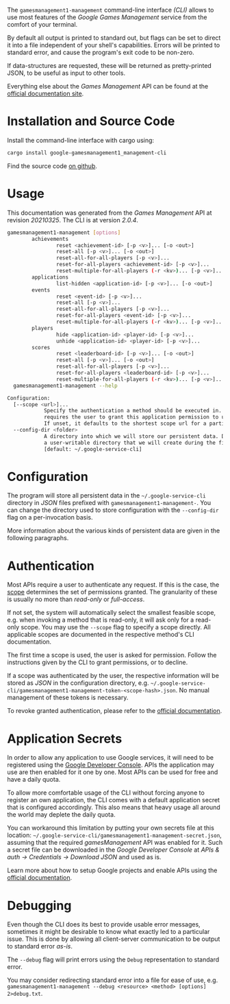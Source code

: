 <!---
DO NOT EDIT !
This file was generated automatically from 'src/mako/cli/README.md.mako'
DO NOT EDIT !
-->
The `gamesmanagement1-management` command-line interface *(CLI)* allows to use most features of the *Google Games Management* service from the comfort of your terminal.

By default all output is printed to standard out, but flags can be set to direct it into a file independent of your shell's
capabilities. Errors will be printed to standard error, and cause the program's exit code to be non-zero.

If data-structures are requested, these will be returned as pretty-printed JSON, to be useful as input to other tools.

Everything else about the *Games Management* API can be found at the
[official documentation site](https://developers.google.com/games/).

# Installation and Source Code

Install the command-line interface with cargo using:

```bash
cargo install google-gamesmanagement1_management-cli
```

Find the source code [on github](https://github.com/Byron/google-apis-rs/tree/main/gen/gamesmanagement1_management-cli).

# Usage

This documentation was generated from the *Games Management* API at revision *20210325*. The CLI is at version *2.0.4*.

```bash
gamesmanagement1-management [options]
        achievements
                reset <achievement-id> [-p <v>]... [-o <out>]
                reset-all [-p <v>]... [-o <out>]
                reset-all-for-all-players [-p <v>]...
                reset-for-all-players <achievement-id> [-p <v>]...
                reset-multiple-for-all-players (-r <kv>)... [-p <v>]...
        applications
                list-hidden <application-id> [-p <v>]... [-o <out>]
        events
                reset <event-id> [-p <v>]...
                reset-all [-p <v>]...
                reset-all-for-all-players [-p <v>]...
                reset-for-all-players <event-id> [-p <v>]...
                reset-multiple-for-all-players (-r <kv>)... [-p <v>]...
        players
                hide <application-id> <player-id> [-p <v>]...
                unhide <application-id> <player-id> [-p <v>]...
        scores
                reset <leaderboard-id> [-p <v>]... [-o <out>]
                reset-all [-p <v>]... [-o <out>]
                reset-all-for-all-players [-p <v>]...
                reset-for-all-players <leaderboard-id> [-p <v>]...
                reset-multiple-for-all-players (-r <kv>)... [-p <v>]...
  gamesmanagement1-management --help

Configuration:
  [--scope <url>]...
            Specify the authentication a method should be executed in. Each scope
            requires the user to grant this application permission to use it.
            If unset, it defaults to the shortest scope url for a particular method.
  --config-dir <folder>
            A directory into which we will store our persistent data. Defaults to
            a user-writable directory that we will create during the first invocation.
            [default: ~/.google-service-cli]

```

# Configuration

The program will store all persistent data in the `~/.google-service-cli` directory in *JSON* files prefixed with `gamesmanagement1-management-`.  You can change the directory used to store configuration with the `--config-dir` flag on a per-invocation basis.

More information about the various kinds of persistent data are given in the following paragraphs.

# Authentication

Most APIs require a user to authenticate any request. If this is the case, the [scope][scopes] determines the 
set of permissions granted. The granularity of these is usually no more than *read-only* or *full-access*.

If not set, the system will automatically select the smallest feasible scope, e.g. when invoking a
method that is read-only, it will ask only for a read-only scope. 
You may use the `--scope` flag to specify a scope directly. 
All applicable scopes are documented in the respective method's CLI documentation.

The first time a scope is used, the user is asked for permission. Follow the instructions given 
by the CLI to grant permissions, or to decline.

If a scope was authenticated by the user, the respective information will be stored as *JSON* in the configuration
directory, e.g. `~/.google-service-cli/gamesmanagement1-management-token-<scope-hash>.json`. No manual management of these tokens
is necessary.

To revoke granted authentication, please refer to the [official documentation][revoke-access].

# Application Secrets

In order to allow any application to use Google services, it will need to be registered using the 
[Google Developer Console][google-dev-console]. APIs the application may use are then enabled for it
one by one. Most APIs can be used for free and have a daily quota.

To allow more comfortable usage of the CLI without forcing anyone to register an own application, the CLI
comes with a default application secret that is configured accordingly. This also means that heavy usage
all around the world may deplete the daily quota.

You can workaround this limitation by putting your own secrets file at this location: 
`~/.google-service-cli/gamesmanagement1-management-secret.json`, assuming that the required *gamesManagement* API 
was enabled for it. Such a secret file can be downloaded in the *Google Developer Console* at 
*APIs & auth -> Credentials -> Download JSON* and used as is.

Learn more about how to setup Google projects and enable APIs using the [official documentation][google-project-new].


# Debugging

Even though the CLI does its best to provide usable error messages, sometimes it might be desirable to know
what exactly led to a particular issue. This is done by allowing all client-server communication to be 
output to standard error *as-is*.

The `--debug` flag will print errors using the `Debug` representation to standard error.

You may consider redirecting standard error into a file for ease of use, e.g. `gamesmanagement1-management --debug <resource> <method> [options] 2>debug.txt`.


[scopes]: https://developers.google.com/+/api/oauth#scopes
[revoke-access]: http://webapps.stackexchange.com/a/30849
[google-dev-console]: https://console.developers.google.com/
[google-project-new]: https://developers.google.com/console/help/new/